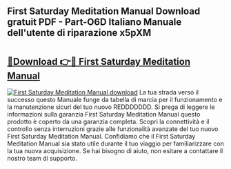 ## First Saturday Meditation Manual Download gratuit PDF - Part-O6D Italiano Manuale dell'utente di riparazione x5pXM

# <h2><a href="http://df97ziv.blite.top/?on=First+Saturday+Meditation+Manual">🔗Download 👉🔴 First Saturday Meditation Manual</a></h2>

[![First Saturday Meditation Manual download](https://i.imgur.com/lujVjoI.png)](http://df97ziv.blite.top/?on=First+Saturday+Meditation+Manual)
La tua strada verso il successo questo Manuale funge da tabella di marcia per il funzionamento e la manutenzione sicuri del tuo nuovo REDDDDDDD. Si prega di leggere le informazioni sulla garanzia First Saturday Meditation Manual questo prodotto è coperto da una garanzia completa. Scopri la connettività e il controllo senza interruzioni grazie alle funzionalità avanzate del tuo nuovo First Saturday Meditation Manual. Confidiamo che il First Saturday Meditation Manual sia stato utile durante il tuo viaggio per familiarizzare con la tua nuova acquisizione. Se hai bisogno di aiuto, non esitare a contattare il nostro team di supporto.
